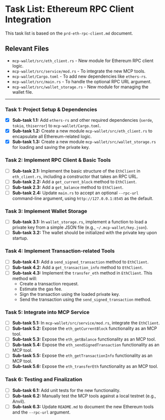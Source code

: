 # Task List: Ethereum RPC Client Integration

This task list is based on the `prd-eth-rpc-client.md` document.

## Relevant Files

*   `mcp-wallet/src/eth_client.rs` - New module for Ethereum RPC client logic.
*   `mcp-wallet/src/service/mod.rs` - To integrate the new MCP tools.
*   `mcp-wallet/Cargo.toml` - To add new dependencies like `ethers-rs`.
*   `mcp-wallet/src/main.rs` - To handle the optional RPC URL argument.
*   `mcp-wallet/src/wallet_storage.rs` - New module for managing the wallet file.

---

### Task 1: Project Setup & Dependencies

- [x] **Sub-task 1.1:** Add `ethers-rs` and other required dependencies (`serde`, `tokio`, `thiserror`) to `mcp-wallet/Cargo.toml`.
- [x] **Sub-task 1.2:** Create a new module `mcp-wallet/src/eth_client.rs` to encapsulate all Ethereum-related logic.
- [x] **Sub-task 1.3:** Create a new module `mcp-wallet/src/wallet_storage.rs` for loading and saving the private key.

### Task 2: Implement RPC Client & Basic Tools

- [ ] **Sub-task 2.1:** Implement the basic structure of the `EthClient` in `eth_client.rs`, including a constructor that takes an RPC URL.
- [ ] **Sub-task 2.2:** Add a `get_current_block` method to `EthClient`.
- [ ] **Sub-task 2.3:** Add a `get_balance` method to `EthClient`.
- [ ] **Sub-task 2.4:** Update `main.rs` to accept an optional `--rpc-url` command-line argument, using `http://127.0.0.1:8545` as the default.

### Task 3: Implement Wallet Storage

- [ ] **Sub-task 3.1:** In `wallet_storage.rs`, implement a function to load a private key from a simple JSON file (e.g., `~/.mcp-wallet/key.json`).
- [ ] **Sub-task 3.2:** The wallet should be initialized with the private key upon startup.

### Task 4: Implement Transaction-related Tools

- [ ] **Sub-task 4.1:** Add a `send_signed_transaction` method to `EthClient`.
- [ ] **Sub-task 4.2:** Add a `get_transaction_info` method to `EthClient`.
- [ ] **Sub-task 4.3:** Implement the `transfer_eth` method in `EthClient`. This method will:
    - Create a transaction request.
    - Estimate the gas fee.
    - Sign the transaction using the loaded private key.
    - Send the transaction using the `send_signed_transaction` method.

### Task 5: Integrate into MCP Service

- [ ] **Sub-task 5.1:** In `mcp-wallet/src/service/mod.rs`, integrate the `EthClient`.
- [ ] **Sub-task 5.2:** Expose the `eth_getCurrentBlock` functionality as an MCP tool.
- [ ] **Sub-task 5.3:** Expose the `eth_getBalance` functionality as an MCP tool.
- [ ] **Sub-task 5.4:** Expose the `eth_sendSignedTransaction` functionality as an MCP tool.
- [ ] **Sub-task 5.5:** Expose the `eth_getTransactionInfo` functionality as an MCP tool.
- [ ] **Sub-task 5.6:** Expose the `eth_transferEth` functionality as an MCP tool.

### Task 6: Testing and Finalization

- [ ] **Sub-task 6.1:** Add unit tests for the new functionality.
- [ ] **Sub-task 6.2:** Manually test the MCP tools against a local testnet (e.g., Anvil).
- [ ] **Sub-task 6.3:** Update `README.md` to document the new Ethereum tools and the `--rpc-url` argument.
